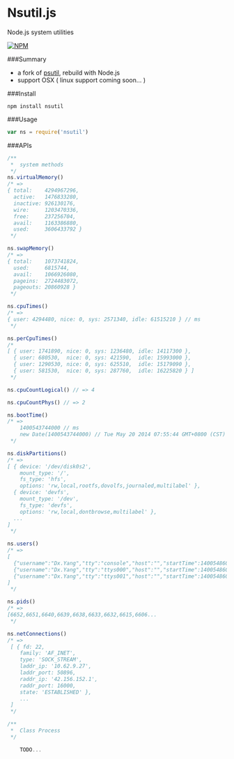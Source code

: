 Nsutil.js
===
Node.js system utilities

[![NPM](https://nodei.co/npm/nsutil.png)](https://nodei.co/npm/nsutil/)

###Summary

* a fork of [psutil](https://code.google.com/p/psutil/), rebuild with Node.js
* support OSX ( linux support coming soon... )

###Install

    npm install nsutil

###Usage

```js
var ns = require('nsutil')
```

###APIs

```js
/**
 *  system methods
 */
ns.virtualMemory()
/* =>
{ total:    4294967296,
  active:   1476833280,
  inactive: 926130176,
  wire:     1203470336,
  free:     237256704,
  avail:    1163386880,
  used:     3606433792 }
 */

ns.swapMemory()
/* =>
{ total:    1073741824,
  used:     6815744,
  avail:    1066926080,
  pageins:  2724483072,
  pageouts: 20860928 }    
 */

ns.cpuTimes()
/* =>
{ user: 4294480, nice: 0, sys: 2571340, idle: 61515210 } // ms
 */

ns.perCpuTimes()
/*
[ { user: 1741890, nice: 0, sys: 1236480, idle: 14117300 },
  { user: 680530,  nice: 0, sys: 421590,  idle: 15993000 },
  { user: 1290530, nice: 0, sys: 625510,  idle: 15179090 },
  { user: 581530,  nice: 0, sys: 287760,  idle: 16225820 } ] 
 */

ns.cpuCountLogical() // => 4

ns.cpuCountPhys() // => 2

ns.bootTime()
/* =>
    1400543744000 // ms
    new Date(1400543744000) // Tue May 20 2014 07:55:44 GMT+0800 (CST)
 */

ns.diskPartitions()
/* =>
[ { device: '/dev/disk0s2',
    mount_type: '/',
    fs_type: 'hfs',
    options: 'rw,local,rootfs,dovolfs,journaled,multilabel' },
  { device: 'devfs',
    mount_type: '/dev',
    fs_type: 'devfs',
    options: 'rw,local,dontbrowse,multilabel' },
  ...
] 
 */

ns.users()
/* =>
[
  {"username":"Dx.Yang","tty":"console","host":"","startTime":1400548608},
  {"username":"Dx.Yang","tty":"ttys000","host":"","startTime":1400548608},
  {"username":"Dx.Yang","tty":"ttys001","host":"","startTime":1400548608}
]
 */

ns.pids()
/* =>
[6652,6651,6640,6639,6638,6633,6632,6615,6606...
 */

ns.netConnections()
/* =>
 [ { fd: 22,
    family: 'AF_INET',
    type: 'SOCK_STREAM',
    laddr_ip: '10.62.9.27',
    laddr_port: 50896,
    raddr_ip: '42.156.152.1',
    raddr_port: 16000,
    state: 'ESTABLISHED' },
    ...
 ]
 */

/**
 *  Class Process
 */

    TODO...

```








